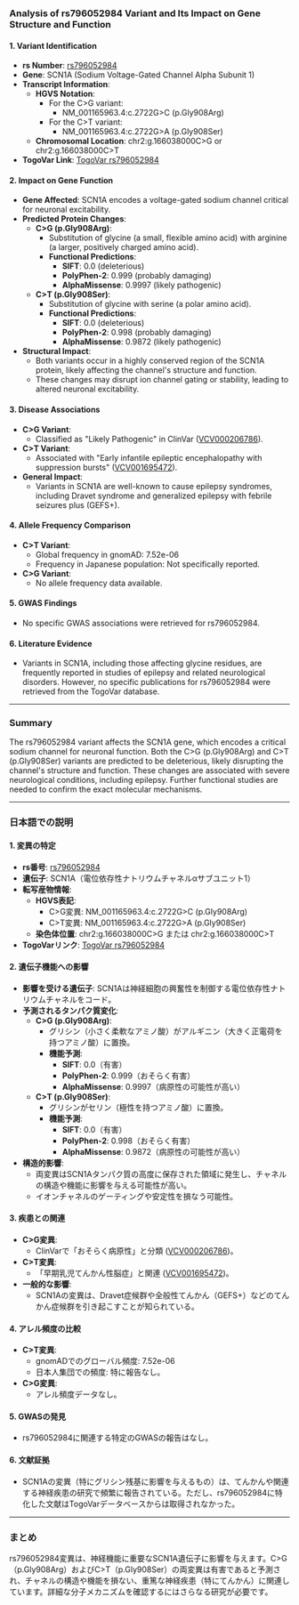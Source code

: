 ### Analysis of rs796052984 Variant and Its Impact on Gene Structure and Function

#### 1. **Variant Identification**
   - **rs Number**: [rs796052984](https://identifiers.org/dbsnp/rs796052984)
   - **Gene**: SCN1A (Sodium Voltage-Gated Channel Alpha Subunit 1)
   - **Transcript Information**:
     - **HGVS Notation**:
       - For the C>G variant: 
         - NM_001165963.4:c.2722G>C (p.Gly908Arg)
       - For the C>T variant:
         - NM_001165963.4:c.2722G>A (p.Gly908Ser)
     - **Chromosomal Location**: chr2:g.166038000C>G or chr2:g.166038000C>T
   - **TogoVar Link**: [TogoVar rs796052984](https://togovar.org/variant/2-166038000-C-G)

#### 2. **Impact on Gene Function**
   - **Gene Affected**: SCN1A encodes a voltage-gated sodium channel critical for neuronal excitability.
   - **Predicted Protein Changes**:
     - **C>G (p.Gly908Arg)**:
       - Substitution of glycine (a small, flexible amino acid) with arginine (a larger, positively charged amino acid).
       - **Functional Predictions**:
         - **SIFT**: 0.0 (deleterious)
         - **PolyPhen-2**: 0.999 (probably damaging)
         - **AlphaMissense**: 0.9997 (likely pathogenic)
     - **C>T (p.Gly908Ser)**:
       - Substitution of glycine with serine (a polar amino acid).
       - **Functional Predictions**:
         - **SIFT**: 0.0 (deleterious)
         - **PolyPhen-2**: 0.998 (probably damaging)
         - **AlphaMissense**: 0.9872 (likely pathogenic)
   - **Structural Impact**:
     - Both variants occur in a highly conserved region of the SCN1A protein, likely affecting the channel's structure and function.
     - These changes may disrupt ion channel gating or stability, leading to altered neuronal excitability.

#### 3. **Disease Associations**
   - **C>G Variant**:
     - Classified as "Likely Pathogenic" in ClinVar ([VCV000206786](https://www.ncbi.nlm.nih.gov/clinvar/variation/206786)).
   - **C>T Variant**:
     - Associated with "Early infantile epileptic encephalopathy with suppression bursts" ([VCV001695472](https://www.ncbi.nlm.nih.gov/clinvar/variation/1695472)).
   - **General Impact**:
     - Variants in SCN1A are well-known to cause epilepsy syndromes, including Dravet syndrome and generalized epilepsy with febrile seizures plus (GEFS+).

#### 4. **Allele Frequency Comparison**
   - **C>T Variant**:
     - Global frequency in gnomAD: 7.52e-06
     - Frequency in Japanese population: Not specifically reported.
   - **C>G Variant**:
     - No allele frequency data available.

#### 5. **GWAS Findings**
   - No specific GWAS associations were retrieved for rs796052984.

#### 6. **Literature Evidence**
   - Variants in SCN1A, including those affecting glycine residues, are frequently reported in studies of epilepsy and related neurological disorders. However, no specific publications for rs796052984 were retrieved from the TogoVar database.

---

### Summary
The rs796052984 variant affects the SCN1A gene, which encodes a critical sodium channel for neuronal function. Both the C>G (p.Gly908Arg) and C>T (p.Gly908Ser) variants are predicted to be deleterious, likely disrupting the channel's structure and function. These changes are associated with severe neurological conditions, including epilepsy. Further functional studies are needed to confirm the exact molecular mechanisms.

---

### 日本語での説明

#### 1. **変異の特定**
   - **rs番号**: [rs796052984](https://identifiers.org/dbsnp/rs796052984)
   - **遺伝子**: SCN1A（電位依存性ナトリウムチャネルαサブユニット1）
   - **転写産物情報**:
     - **HGVS表記**:
       - C>G変異: NM_001165963.4:c.2722G>C (p.Gly908Arg)
       - C>T変異: NM_001165963.4:c.2722G>A (p.Gly908Ser)
     - **染色体位置**: chr2:g.166038000C>G または chr2:g.166038000C>T
   - **TogoVarリンク**: [TogoVar rs796052984](https://togovar.org/variant/2-166038000-C-G)

#### 2. **遺伝子機能への影響**
   - **影響を受ける遺伝子**: SCN1Aは神経細胞の興奮性を制御する電位依存性ナトリウムチャネルをコード。
   - **予測されるタンパク質変化**:
     - **C>G (p.Gly908Arg)**:
       - グリシン（小さく柔軟なアミノ酸）がアルギニン（大きく正電荷を持つアミノ酸）に置換。
       - **機能予測**:
         - **SIFT**: 0.0（有害）
         - **PolyPhen-2**: 0.999（おそらく有害）
         - **AlphaMissense**: 0.9997（病原性の可能性が高い）
     - **C>T (p.Gly908Ser)**:
       - グリシンがセリン（極性を持つアミノ酸）に置換。
       - **機能予測**:
         - **SIFT**: 0.0（有害）
         - **PolyPhen-2**: 0.998（おそらく有害）
         - **AlphaMissense**: 0.9872（病原性の可能性が高い）
   - **構造的影響**:
     - 両変異はSCN1Aタンパク質の高度に保存された領域に発生し、チャネルの構造や機能に影響を与える可能性が高い。
     - イオンチャネルのゲーティングや安定性を損なう可能性。

#### 3. **疾患との関連**
   - **C>G変異**:
     - ClinVarで「おそらく病原性」と分類 ([VCV000206786](https://www.ncbi.nlm.nih.gov/clinvar/variation/206786))。
   - **C>T変異**:
     - 「早期乳児てんかん性脳症」と関連 ([VCV001695472](https://www.ncbi.nlm.nih.gov/clinvar/variation/1695472))。
   - **一般的な影響**:
     - SCN1Aの変異は、Dravet症候群や全般性てんかん（GEFS+）などのてんかん症候群を引き起こすことが知られている。

#### 4. **アレル頻度の比較**
   - **C>T変異**:
     - gnomADでのグローバル頻度: 7.52e-06
     - 日本人集団での頻度: 特に報告なし。
   - **C>G変異**:
     - アレル頻度データなし。

#### 5. **GWASの発見**
   - rs796052984に関連する特定のGWASの報告はなし。

#### 6. **文献証拠**
   - SCN1Aの変異（特にグリシン残基に影響を与えるもの）は、てんかんや関連する神経疾患の研究で頻繁に報告されている。ただし、rs796052984に特化した文献はTogoVarデータベースからは取得されなかった。

---

### まとめ
rs796052984変異は、神経機能に重要なSCN1A遺伝子に影響を与えます。C>G（p.Gly908Arg）およびC>T（p.Gly908Ser）の両変異は有害であると予測され、チャネルの構造や機能を損ない、重篤な神経疾患（特にてんかん）に関連しています。詳細な分子メカニズムを確認するにはさらなる研究が必要です。